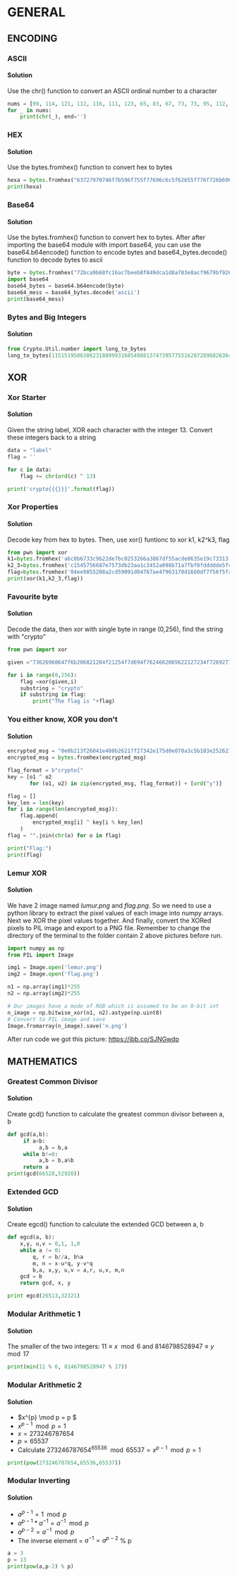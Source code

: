 # GENERAL

## ENCODING

### ASCII

#### Solution

Use the chr() function to convert an ASCII ordinal number to a character

```python
nums = [99, 114, 121, 112, 116, 111, 123, 65, 83, 67, 73, 73, 95, 112, 114, 49, 110, 116, 52, 98, 108, 51, 125]
for _ in nums:
    print(chr(_), end='')
```

### HEX

#### Solution

Use the bytes.fromhex() function to convert hex to bytes

```python
hexa = bytes.fromhex("63727970746f7b596f755f77696c6c5f62655f776f726b696e675f776974685f6865785f737472696e67735f615f6c6f747d")
print(hexa)
```

### Base64

#### Solution

Use the bytes.fromhex() function to convert hex to bytes. After after importing the base64 module with import base64, you can use the base64.b64encode() function to encode bytes and base64_bytes.decode() function to decode bytes to ascii

```python
byte = bytes.fromhex("72bca9b68fc16ac7beeb8f849dca1d8a783e8acf9679bf9269f7bf")
import base64
base64_bytes = base64.b64encode(byte)
base64_mess = base64_bytes.decode('ascii')
print(base64_mess)
```

### Bytes and Big Integers

#### Solution

```python
from Crypto.Util.number import long_to_bytes
long_to_bytes(11515195063862318899931685488813747395775516287289682636499965282714637259206269).decode()
```

## XOR

### Xor Starter

#### Solution

Given the string label, XOR each character with the integer 13. Convert these integers back to a string

```python
data = "label"
flag = ''

for c in data:
    flag += chr(ord(c) ^ 13)

print('crypto{{{}}}'.format(flag))
```

### Xor Properties

#### Solution

Decode key from hex to bytes. Then, use xor() funtionc to xor k1, k2^k3, flag

```python
from pwn import xor
k1=bytes.fromhex('a6c8b6733c9b22de7bc0253266a3867df55acde8635e19c73313')
k2_3=bytes.fromhex('c1545756687e7573db23aa1c3452a098b71a7fbf0fddddde5fc1')
flag=bytes.fromhex('04ee9855208a2cd59091d04767ae47963170d1660df7f56f5faf')
print(xor(k1,k2_3,flag))
```

### Favourite byte

#### Solution

Decode the data, then xor with single byte in range (0,256), find the string with "crypto"

```python
from pwn import xor

given ="73626960647f6b206821204f21254f7d694f7624662065622127234f726927756d".decode("hex")

for i in range(0,256):
	flag =xor(given,i)
	substring = "crypto"
	if substring in flag:
		print("The flag is "+flag)
```

### You either know, XOR you don't

#### Solution

```python
encrypted_msg = "0e0b213f26041e480b26217f27342e175d0e070a3c5b103e2526217f27342e175d0e077e263451150104"
encrypted_msg = bytes.fromhex(encrypted_msg)

flag_format = b"crypto{"
key = [o1 ^ o2
       for (o1, o2) in zip(encrypted_msg, flag_format)] + [ord("y")]

flag = []
key_len = len(key)
for i in range(len(encrypted_msg)):
    flag.append(
        encrypted_msg[i] ^ key[i % key_len]
    )
flag = "".join(chr(o) for o in flag)

print("Flag:")
print(flag)
```

### Lemur XOR

#### Solution

We have 2 image named _lumur.png_ and _flag.png_. So we need to use a python library to extract the pixel values of each image into numpy arrays. Next we XOR the pixel values together. And finally, convert the XORed pixels to PIL image and export to a PNG file. Remember to change the directory of the terminal to the folder contain 2 above pictures before run.

```python
import numpy as np
from PIL import Image

img1 = Image.open('lemur.png')
img2 = Image.open('flag.png')

n1 = np.array(img1)*255
n2 = np.array(img2)*255

# Our images have a mode of RGB which is assumed to be an 8-bit int
n_image = np.bitwise_xor(n1, n2).astype(np.uint8)
# Convert to PIL image and save
Image.fromarray(n_image).save('n.png')
```

After run code we got this picture: https://ibb.co/SJNGwdp

## MATHEMATICS

### Greatest Common Divisor

#### Solution

Create gcd() function to calculate the greatest common divisor between a, b

```python
def gcd(a,b):
     if a<b:
          a,b = b,a
     while b!=0:
          a,b = b,a%b
     return a
print(gcd(66528,52920))
```

### Extended GCD

#### Solution

Create egcd() function to calculate the extended GCD between a, b

```python
def egcd(a, b):
    x,y, u,v = 0,1, 1,0
    while a != 0:
        q, r = b//a, b%a
        m, n = x-u*q, y-v*q
        b,a, x,y, u,v = a,r, u,v, m,n
    gcd = b
    return gcd, x, y

print egcd(26513,32321)
```

### Modular Arithmetic 1

#### Solution

The smaller of the two integers: $11 ≡ x \mod 6$ and $8146798528947 ≡ y \mod 17$

```python
print(min(11 % 6, 8146798528947 % 17))
```

### Modular Arithmetic 2

#### Solution

- $x^{p} \mod p = p $
- $x^{p-1} \mod p = 1$
- $x = 273246787654$
- $p = 65537$
- Calculate $273246787654^{65536} \mod 65537 = x^{p-1} \mod p = 1$

```python
print(pow(273246787654,65536,65537))
```

### Modular Inverting

#### Solution

- $a^{p-1} = 1 \mod p$
- $a^{p-1} * a^{-1} = a^{-1} \mod p$
- $a^{p-2} = a^{-1} \mod p$
- The inverse element = $a^{-1} = a^{p-2}$ % p

```python
a = 3
p = 13
print(pow(a,p-2) % p)
```
